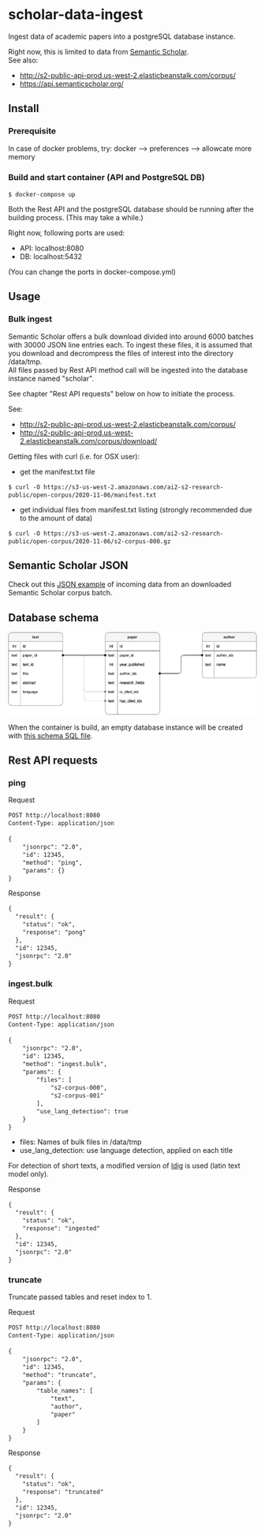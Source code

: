 # scholar-data-ingest
Ingest data of academic papers into a postgreSQL database instance.    

Right now, this is limited to data from [Semantic Scholar](https://www.semanticscholar.org/).    
See also:
- http://s2-public-api-prod.us-west-2.elasticbeanstalk.com/corpus/
- https://api.semanticscholar.org/    


## Install

### Prerequisite
In case of docker problems, try: docker --> preferences --> allowcate more memory

### Build and start container (API and PostgreSQL DB)
```
$ docker-compose up
```
  
Both the Rest API and the postgreSQL database should be running after the building process. (This may take a while.)    

Right now, following ports are used:
- API: localhost:8080
- DB: localhost:5432

(You can change the ports in docker-compose.yml)


## Usage

### Bulk ingest
Semantic Scholar offers a bulk download divided into around 6000 batches with 30000 JSON line entries each.
To ingest these files, it is assumed that you download and decrompress the files of interest into the directory /data/tmp.    
All files passed by Rest API method call will be ingested into the database instance named "scholar".

See chapter "Rest API requests" below on how to initiate the process.    

See:
- http://s2-public-api-prod.us-west-2.elasticbeanstalk.com/corpus/
- http://s2-public-api-prod.us-west-2.elasticbeanstalk.com/corpus/download/

Getting files with curl (i.e. for OSX user):
- get the manifest.txt file
```
$ curl -O https://s3-us-west-2.amazonaws.com/ai2-s2-research-public/open-corpus/2020-11-06/manifest.txt
```
- get individual files from manifest.txt listing (strongly recommended due to the amount of data)
```
$ curl -O https://s3-us-west-2.amazonaws.com/ai2-s2-research-public/open-corpus/2020-11-06/s2-corpus-000.gz
```

## Semantic Scholar JSON
Check out this [JSON example](readme_files/semantic_scholar_corpus_entry_example.json) of  incoming data from an downloaded Semantic Scholar corpus batch.

## Database schema
![Database schema](readme_files/database_schema.png)

When the container is build, an empty database instance will be created with [this schema SQL file](data/postgres/schema.sql).

## Rest API requests

### ping
Request
```
POST http://localhost:8080
Content-Type: application/json

{
    "jsonrpc": "2.0",
    "id": 12345,
    "method": "ping",
    "params": {}
}
```

Response
```
{
  "result": {
    "status": "ok",
    "response": "pong"
  },
  "id": 12345,
  "jsonrpc": "2.0"
}
```

### ingest.bulk
Request
```
POST http://localhost:8080
Content-Type: application/json

{
    "jsonrpc": "2.0",
    "id": 12345,
    "method": "ingest.bulk",
    "params": {
        "files": [
            "s2-corpus-000",
            "s2-corpus-001"
        ],
        "use_lang_detection": true
    }
}
```
- files: Names of bulk files in /data/tmp
- use_lang_detection: use language detection, applied on each title

For detection of short texts, a modified version of [ldig](https://github.com/shuyo/ldig) is used (latin text model only).    

Response
```
{
  "result": {
    "status": "ok",
    "response": "ingested"
  },
  "id": 12345,
  "jsonrpc": "2.0"
}
```

### truncate
Truncate passed tables and reset index to 1.

Request
```
POST http://localhost:8080
Content-Type: application/json

{
    "jsonrpc": "2.0",
    "id": 12345,
    "method": "truncate",
    "params": {
        "table_names": [
            "text",
            "author",
            "paper"
        ]
    }
}
```

Response
```
{
  "result": {
    "status": "ok",
    "response": "truncated"
  },
  "id": 12345,
  "jsonrpc": "2.0"
}
```